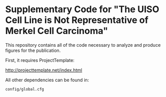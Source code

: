 Supplementary Code for "The UISO Cell Line is Not Representative of Merkel Cell Carcinoma"
========================================================

This repository contains all of the code necessary to analyze and produce figures for the publication.

First, it requires ProjectTemplate:

http://projecttemplate.net/index.html

All other dependencies can be found in:

```
config/global.cfg
```